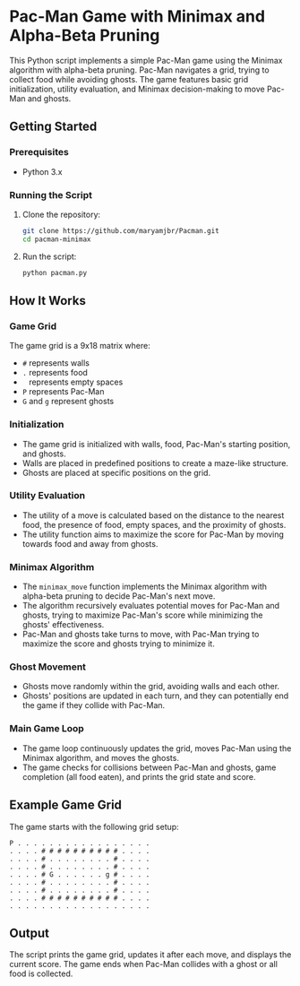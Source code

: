 # Pac-Man Game with Minimax and Alpha-Beta Pruning

This Python script implements a simple Pac-Man game using the Minimax algorithm with alpha-beta pruning. Pac-Man navigates a grid, trying to collect food while avoiding ghosts. The game features basic grid initialization, utility evaluation, and Minimax decision-making to move Pac-Man and ghosts.

## Getting Started

### Prerequisites

- Python 3.x

### Running the Script

1. Clone the repository:
    ```bash
    git clone https://github.com/maryamjbr/Pacman.git
    cd pacman-minimax
    ```

2. Run the script:
    ```bash
    python pacman.py
    ```

## How It Works

### Game Grid

The game grid is a 9x18 matrix where:
- `#` represents walls
- `.` represents food
- ` ` represents empty spaces
- `P` represents Pac-Man
- `G` and `g` represent ghosts

### Initialization

- The game grid is initialized with walls, food, Pac-Man's starting position, and ghosts.
- Walls are placed in predefined positions to create a maze-like structure.
- Ghosts are placed at specific positions on the grid.

### Utility Evaluation

- The utility of a move is calculated based on the distance to the nearest food, the presence of food, empty spaces, and the proximity of ghosts.
- The utility function aims to maximize the score for Pac-Man by moving towards food and away from ghosts.

### Minimax Algorithm

- The `minimax_move` function implements the Minimax algorithm with alpha-beta pruning to decide Pac-Man's next move.
- The algorithm recursively evaluates potential moves for Pac-Man and ghosts, trying to maximize Pac-Man's score while minimizing the ghosts' effectiveness.
- Pac-Man and ghosts take turns to move, with Pac-Man trying to maximize the score and ghosts trying to minimize it.

### Ghost Movement

- Ghosts move randomly within the grid, avoiding walls and each other.
- Ghosts' positions are updated in each turn, and they can potentially end the game if they collide with Pac-Man.

### Main Game Loop

- The game loop continuously updates the grid, moves Pac-Man using the Minimax algorithm, and moves the ghosts.
- The game checks for collisions between Pac-Man and ghosts, game completion (all food eaten), and prints the grid state and score.

## Example Game Grid

The game starts with the following grid setup:

```
P . . . . . . . . . . . . . . . . .
. . . . # # # # # # # # # # . . . .
. . . . # . . . . . . . . # . . . .
. . . . # . . . . . . . . # . . . .
. . . . # G . . . . . . g # . . . .
. . . . # . . . . . . . . # . . . .
. . . . # . . . . . . . . # . . . .
. . . . # # # # # # # # # # . . . .
. . . . . . . . . . . . . . . . . .
```

## Output

The script prints the game grid, updates it after each move, and displays the current score. The game ends when Pac-Man collides with a ghost or all food is collected.


